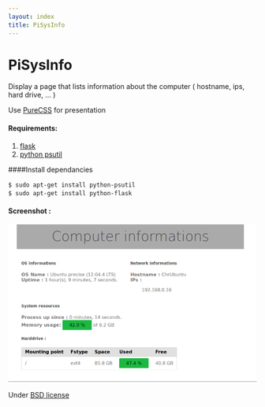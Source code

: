 ```yaml
---
layout: index
title: PiSysInfo
---
```


# PiSysInfo

Display a page that lists information about the computer ( hostname, ips, hard drive, ... )

Use [PureCSS](http://purecss.io/) for presentation

#### Requirements:

1.  [flask](http://flask.pocoo.org/)
2.  [python psutil](https://code.google.com/p/psutil/)


####Install dependancies

```bash
$ sudo apt-get install python-psutil
$ sudo apt-get install python-flask
```


#### Screenshot :
<img src="img/pisysinfo.screen.png" alt="screenshot">


Under [BSD license](https://raw.github.com/nioto/PiCamStreamer/master/LICENSE)


